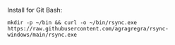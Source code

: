Install for Git Bash:

```
mkdir -p ~/bin && curl -o ~/bin/rsync.exe https://raw.githubusercontent.com/agragregra/rsync-windows/main/rsync.exe
```
